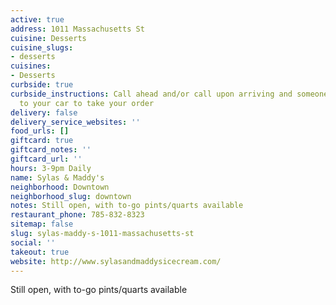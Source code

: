 ```yaml
---
active: true
address: 1011 Massachusetts St
cuisine: Desserts
cuisine_slugs:
- desserts
cuisines:
- Desserts
curbside: true
curbside_instructions: Call ahead and/or call upon arriving and someone will come
  to your car to take your order
delivery: false
delivery_service_websites: ''
food_urls: []
giftcard: true
giftcard_notes: ''
giftcard_url: ''
hours: 3-9pm Daily
name: Sylas & Maddy's
neighborhood: Downtown
neighborhood_slug: downtown
notes: Still open, with to-go pints/quarts available
restaurant_phone: 785-832-8323
sitemap: false
slug: sylas-maddy-s-1011-massachusetts-st
social: ''
takeout: true
website: http://www.sylasandmaddysicecream.com/
---
```


Still open, with to-go pints/quarts available